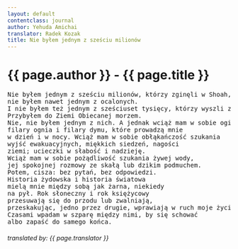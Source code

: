 ```yaml
---
layout: default
contentclass: journal
author: Yehuda Amichai
translator: Radek Kozak
title: Nie byłem jednym z sześciu milionów
---
```


<h1 class="poem-title">{{ page.author }} - {{ page.title }}</h1>

<pre class="poem">
Nie byłem jednym z sześciu milionów, którzy zginęli w Shoah,
nie byłem nawet jednym z ocalonych.
I nie byłem też jednym z sześciuset tysięcy, którzy wyszli z Ziemi Egipskiej.
Przybyłem do Ziemi Obiecanej morzem.
Nie, nie byłem jednym z nich. A jednak wciąż mam w sobie ogień i dym,
filary ognia i filary dymu, które prowadzą mnie
w dzień i w nocy. Wciąż mam w sobie obłąkańczość szukania
wyjść ewakuacyjnych, miękkich siedzeń, nagości
ziemi; ucieczki w słabość i nadzieję.
Wciąż mam w sobie pożądliwość szukania żywej wody,
jej spokojnej rozmowy ze skałą lub dzikim podmuchem.
Potem, cisza: bez pytań, bez odpowiedzi.
Historia żydowska i historia światowa
mielą mnie między sobą jak żarna, niekiedy
na pył. Rok słoneczny i rok księżycowy
przesuwają się do przodu lub zwalniają,
przeskakując, jedno przez drugie, wprawiają w ruch moje życie.
Czasami wpadam w szparę między nimi, by się schować
albo zapaść do samego końca.
</pre>
<h6 class="poem">translated by: {{ page.translator }}</h6>
